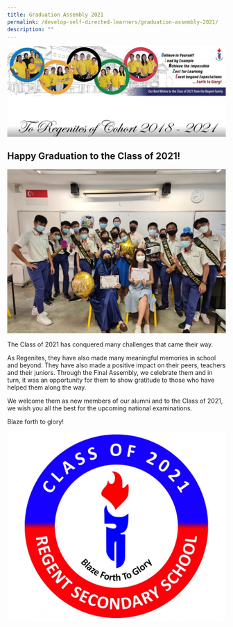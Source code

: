 ```yaml
---
title: Graduation Assembly 2021
permalink: /develop-self-directed-learners/graduation-assembly-2021/
description: ""
---
```

![](/images/Cohort-Banner-1024x424.jpg)

Happy Graduation to the Class of 2021!
--------------------------------------

![](/images/Grad-photo-1024x768.jpg)

The Class of 2021 has conquered many challenges that came their way.

As Regenites, they have also made many meaningful memories in school and beyond. They have also made a positive impact on their peers, teachers and their juniors. Through the Final Assembly, we celebrate them and in turn, it was an opportunity for them to show gratitude to those who have helped them along the way.

We welcome them as new members of our alumni and to the Class of 2021, we wish you all the best for the upcoming national examinations.

Blaze forth to glory!

![](/images/grad-crest-1024x890.jpg)